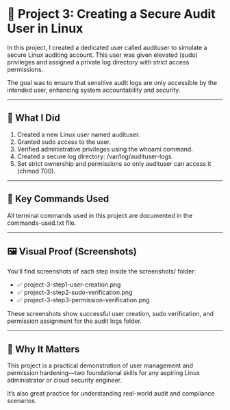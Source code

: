 # 👤 Project 3: Creating a Secure Audit User in Linux

In this project, I created a dedicated user called audituser to simulate a secure Linux auditing account. This user was given elevated (sudo) privileges and assigned a private log directory with strict access permissions. 

The goal was to ensure that sensitive audit logs are only accessible by the intended user, enhancing system accountability and security.

---

## 🧠 What I Did

1. Created a new Linux user named audituser.
2. Granted sudo access to the user.
3. Verified administrative privileges using the whoami command.
4. Created a secure log directory: /var/log/audituser-logs.
5. Set strict ownership and permissions so only audituser can access it (chmod 700).

---

## 🔧 Key Commands Used

All terminal commands used in this project are documented in the commands-used.txt file.

---

## 🖼️ Visual Proof (Screenshots)

You’ll find screenshots of each step inside the screenshots/ folder:

- ✅ project-3-step1-user-creation.png
- ✅ project-3-step2-sudo-verification.png
- ✅ project-3-step3-permission-verification.png

These screenshots show successful user creation, sudo verification, and permission assignment for the audit logs folder.

---

## 🚀 Why It Matters

This project is a practical demonstration of user management and permission hardening—two foundational skills for any aspiring Linux administrator or cloud security engineer.

It’s also great practice for understanding real-world audit and compliance scenarios.
